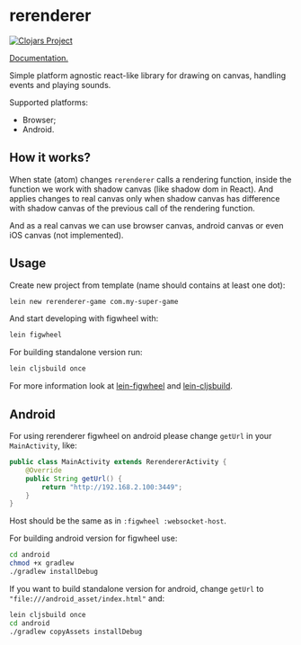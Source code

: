 # rerenderer

[![Clojars Project](https://img.shields.io/clojars/v/org.rerenderer/rerenderer.svg)](https://clojars.org/org.rerenderer/rerenderer)

[Documentation.](https://rerenderer.github.io/rerenderer/)

Simple platform agnostic react-like library for drawing on canvas,
handling events and playing sounds.

Supported platforms:

- Browser;
- Android.

## How it works?

When state (atom) changes `rerenderer` calls a rendering function,
inside the function we work with shadow canvas (like shadow dom in React).
And applies changes to real canvas only when shadow canvas has difference
with shadow canvas of the previous call of the rendering function.
 
And as a real canvas we can use browser canvas, android canvas
or even iOS canvas (not implemented).

## Usage

Create new project from template (name should contains at least one dot):

```bash
lein new rerenderer-game com.my-super-game
```

And start developing with figwheel with:

```bash
lein figwheel
```

For building standalone version run:

```bash
lein cljsbuild once
```

For more information look at [lein-figwheel](https://github.com/bhauman/lein-figwheel) and [lein-cljsbuild](https://github.com/bhauman/lein-cljsbuild).

## Android

For using rerenderer figwheel on android please change `getUrl` in your `MainActivity`, like:

```java
public class MainActivity extends RerendererActivity {
    @Override
    public String getUrl() {
        return "http://192.168.2.100:3449";
    }
}
```

Host should be the same as in `:figwheel :websocket-host`.

For building android version for figwheel use:

```bash
cd android
chmod +x gradlew
./gradlew installDebug
```

If you want to build standalone version for android, change `getUrl` to 
`"file:///android_asset/index.html"` and:

```bash
lein cljsbuild once
cd android 
./gradlew copyAssets installDebug
```
